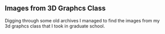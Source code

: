 ## Images from 3D Graphcs Class

Digging through some old archives I managed to find the images from
my 3d graphcs class that I took in graduate school.


